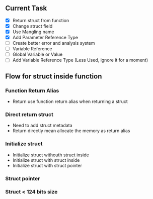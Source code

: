 ## Current Task

- [x] Return struct from function
- [x] Change struct field
- [x] Use Mangling name
- [x] Add Parameter Reference Type
- [ ] Create better error and analysis system
- [ ] Variable Reference
- [ ] Global Variable or Value
- [ ] Add Variable Reference Type (Less Used, ignore it for a moment)

## Flow for struct inside function

### Function Return Alias

- Return use function return alias when returning a struct

### Direct return struct

- Need to add struct metadata
- Return directly mean allocate the memory as return alias

### Initialize struct

- Initialize struct withouth struct inside
- Initialize struct with struct inside
- Initialize struct with struct pointer

### Struct pointer

### Struct < 124 bits size
